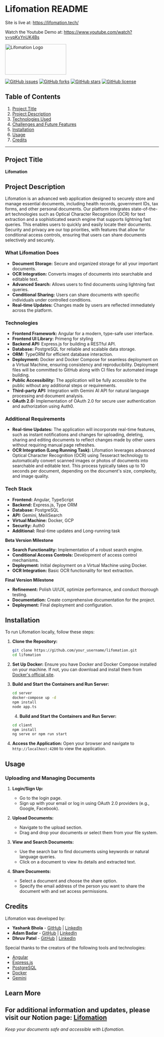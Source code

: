 # Lifomation README

Site is live at: https://lifomation.tech/

Watch the Youtube Demo at: https://www.youtube.com/watch?v=ypKxYnUK4Bs

<img src="https://ssl.gstatic.com/docs/doclist/images/empty_state_my_drive_v2.svg" alt="Lifomation Logo" width="200" height="100">


[![GitHub issues](https://img.shields.io/github/issues/yashankxy/lifomation)](https://github.com/yashankxy/lifomation/issues)
[![GitHub forks](https://img.shields.io/github/forks/yashankxy/lifomation)](https://github.com/yashankxy/lifomation/network)
[![GitHub stars](https://img.shields.io/github/stars/yashankxy/lifomation)](https://github.com/yashankxy/lifomation/stargazers)
[![GitHub license](https://img.shields.io/github/license/yashankxy/lifomation)](https://github.com/yashankxy/lifomation/blob/main/LICENSE)

## Table of Contents

1. [Project Title](#project-title)
2. [Project Description](#project-description)
3. [Technologies Used](#technologies-used)
4. [Challenges and Future Features](#challenges-and-future-features)
5. [Installation](#installation)
6. [Usage](#usage)
7. [Credits](#credits)

---

## Project Title

**Lifomation**

## Project Description

Lifomation is an advanced web application designed to securely store and manage essential documents, including health records, government IDs, tax forms, and other personal documents. Our platform integrates state-of-the-art technologies such as Optical Character Recognition (OCR) for text extraction and a sophisticated search engine that supports lightning fast queries. This enables users to quickly and easily locate their documents. Security and privacy are our top priorities, with features that allow for conditional access controls, ensuring that users can share documents selectively and securely.

### What Lifomation Does

- **Document Storage:** Secure and organized storage for all your important documents.
- **OCR Integration:** Converts images of documents into searchable and editable text.
- **Advanced Search:** Allows users to find documents using lightning fast queries.
- **Conditional Sharing:** Users can share documents with specific individuals under controlled conditions.
- **Real-time Updates:** Changes made by users are reflected immediately across the platform.

### **Technologies**

- **Frontend Framework:** Angular for a modern, type-safe user interface.
- **Frontend UI Library:** Primeng for styling
- **Backend API:** Express.js for building a RESTful API.
- **Database:** PostgreSQL for reliable and scalable data storage.
- **ORM:** TypeORM for efficient database interaction.
- **Deployment:** Docker and Docker Compose for seamless deployment on a Virtual Machine, ensuring consistency and reproducibility. Deployment files will be committed to GitHub along with CI files for automated image building.
- **Public Accessibility:** The application will be fully accessible to the public without any additional steps or requirements.
- **Third-party API:** Integration with Gemini AI API for natural language processing and document analysis.
- **OAuth 2.0:** Implementation of OAuth 2.0 for secure user authentication and authorization using Auth0.

### **Additional Requirements**
- **Real-time Updates:** The application will incorporate real-time features, such as instant notifications and changes for uploading, deleting, sharing and editing documents to reflect changes made by other users without requiring manual page refreshes.
- **OCR Integration (Long Running Task):** Lifomation leverages advanced Optical Character Recognition (OCR) using Tesseract technology to automatically convert scanned images or photos of documents into searchable and editable text. This process typically takes up to 10 seconds per document, depending on the document's size, complexity, and image quality.

### **Tech Stack**

- **Frontend:** Angular, TypeScript
- **Backend:** Express.js, Type ORM
- **Database:** PostgreSQL
- **API:** Gemini, MeiliSearch
- **Virtual Machine:** Docker, GCP
- **Security:** Auth0
- **Additional:** Real-time updates and Long-running task

 **Beta Version Milestone**

- **Search Functionality:** Implementation of a robust search engine.
- **Conditional Access Controls:** Development of access control mechanisms.
- **Deployment:** Initial deployment on a Virtual Machine using Docker.
- **OCR Integration:** Basic OCR functionality for text extraction.

 **Final Version Milestone**

- **Refinement:** Polish UI/UX, optimize performance, and conduct thorough testing.
- **Documentation:** Create comprehensive documentation for the project.
- **Deployment:** Final deployment and configuration.

## Installation

To run Lifomation locally, follow these steps:

1. **Clone the Repository:**
   ```bash
   git clone https://github.com/your_username/lifomation.git
   cd lifomation
   ```

2. **Set Up Docker:**
   Ensure you have Docker and Docker Compose installed on your machine. If not, you can download and install them from [Docker's official site](https://docs.docker.com/get-docker/).

3. **Build and Start the Containers and Run Server:**
   ```bash
   cd server
   docker-compose up -d
   npm install
   node app.ts
   ```

   4. **Build and Start the Containers and Run Server:**
   ```bash
   cd client
   npm install
   ng serve or npm run start
   ```

4. **Access the Application:**
   Open your browser and navigate to `http://localhost:4200` to view the application.

## Usage

### Uploading and Managing Documents

1. **Login/Sign Up:**
   - Go to the login page.
   - Sign up with your email or log in using OAuth 2.0 providers (e.g., Google, Facebook).

2. **Upload Documents:**
   - Navigate to the upload section.
   - Drag and drop your documents or select them from your file system.

3. **View and Search Documents:**
   - Use the search bar to find documents using keywords or natural language queries.
   - Click on a document to view its details and extracted text.

4. **Share Documents:**
   - Select a document and choose the share option.
   - Specify the email address of the person you want to share the document with and set access permissions.


## Credits

Lifomation was developed by:

- **Yashank Bhola** - [GitHub](https://github.com/yashankbhola) | [LinkedIn](https://www.linkedin.com/in/yashankbhola/)
- **Adam Badar** - [GitHub](https://github.com/adambadar) | [LinkedIn](https://www.linkedin.com/in/adambadar/)
- **Dhruv Patel** - [GitHub](https://github.com/dhruvpatel) | [LinkedIn](https://www.linkedin.com/in/dhruvpatel/)

Special thanks to the creators of the following tools and technologies:

- [Angular](https://angular.io/)
- [Express.js](https://expressjs.com/)
- [PostgreSQL](https://www.postgresql.org/)
- [Docker](https://www.docker.com/)
- [Gemini](https://gemini.google.com/app)


## Learn More

For additional information and updates, please visit our Notion page: [Lifomation](https://yashankxy.notion.site/Lifomation-f3fff6a1973d4b35aa7f4a23f72f2b9b?pvs=4)
---

*Keep your documents safe and accessible with Lifomation.*
